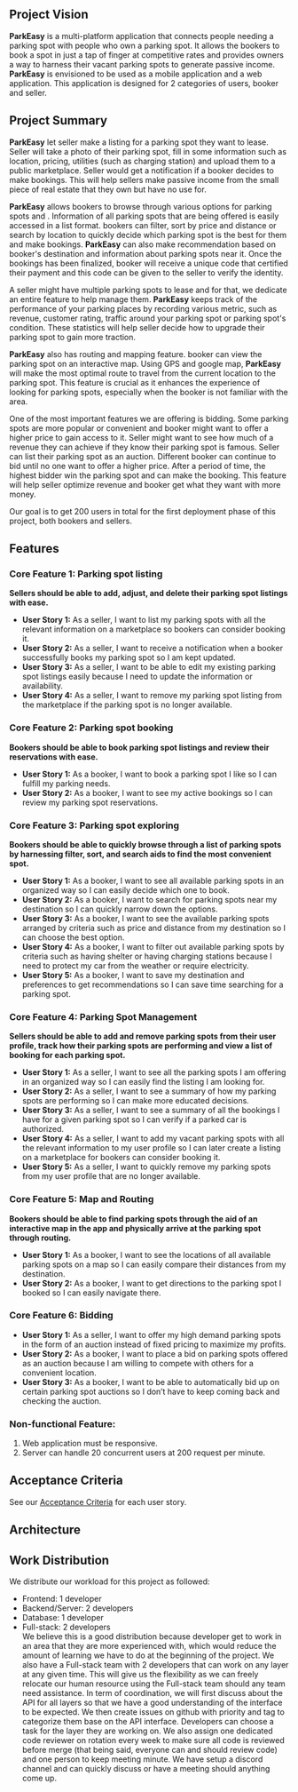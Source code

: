 ## Project Vision
**ParkEasy** is a multi-platform application that connects people needing a parking spot with people who own a parking spot. It allows the bookers to book a spot in just a tap of finger at competitive rates and provides owners a way to harness their vacant parking spots to generate passive income. **ParkEasy** is envisioned to be used as a mobile application and a web application. This application is designed for 2 categories of users, booker and seller. 

## Project Summary
**ParkEasy** let seller make a listing for a parking spot they want to lease. Seller will take a photo of their parking spot, fill in some information such as location, pricing, utilities (such as charging station) and upload them to a public marketplace. Seller would get a notification if a booker decides to make bookings. This will help sellers make passive income from the small piece of real estate that they own but have no use for. 

**ParkEasy** allows bookers to browse through various options for parking spots and . Information of all parking spots that are being offered is easily accessed in a list format. bookers can filter, sort by price and distance or search by location to quickly decide which parking spot is the best for them and make bookings. **ParkEasy** can also make recommendation based on booker's destination and information about parking spots near it. Once the bookings has been finalized, booker will receive a unique code that certified their payment and this code can be given to the seller to verify the identity.  

A seller might have multiple parking spots to lease and for that, we dedicate an entire feature to help manage them. **ParkEasy** keeps track of the performance of your parking places by recording various metric, such as revenue, customer rating, traffic around your parking spot or parking spot's condition. These statistics will help seller decide how to upgrade their parking spot to gain more traction.  

**ParkEasy** also has routing and mapping feature. booker can view the parking spot on an interactive map. Using GPS and google map, **ParkEasy** will make the most optimal route to travel from the current location to the parking spot. This feature is crucial as it enhances the experience of looking for parking spots, especially when the booker is not familiar with the area.

One of the most important features we are offering is bidding. Some parking spots are more popular or convenient and booker might want to offer a higher price to gain access to it. Seller might want to see how much of a revenue they can achieve if they know their parking spot is famous. Seller can list their parking spot as an auction. Different booker can continue to bid until no one want to offer a higher price. After a period of time, the highest bidder win the parking spot and can make the booking. This feature will help seller optimize revenue and booker get what they want with more money.  

Our goal is to get 200 users in total for the first deployment phase of this project, both bookers and sellers.

## Features
### Core Feature 1: Parking spot listing
**Sellers should be able to add, adjust, and delete their parking spot listings with ease.**
- **User Story 1:** As a seller, I want to list my parking spots with all the relevant information on a marketplace so bookers can consider booking it.
- **User Story 2:** As a seller, I want to receive a notification when a booker successfully books my parking spot so I am kept updated.
- **User Story 3:** As a seller, I want to be able to edit my existing parking spot listings easily because I need to update the information or availability.
- **User Story 4:** As a seller, I want to remove my parking spot listing from the marketplace if the parking spot is no longer available.
### Core Feature 2: Parking spot booking
**Bookers should be able to book parking spot listings and review their reservations with ease.**
- **User Story 1:** As a booker, I want to book a parking spot I like so I can fulfill my parking needs.
- **User Story 2:** As a booker, I want to see my active bookings so I can review my parking spot reservations.
### Core Feature 3: Parking spot exploring
**Bookers should be able to quickly browse through a list of parking spots by harnessing filter, sort, and search aids to find the most convenient spot.**
- **User Story 1:** As a booker, I want to see all available parking spots in an organized way so I can easily decide which one to book.
- **User Story 2:** As a booker, I want to search for parking spots near my destination so I can quickly narrow down the options.
- **User Story 3:** As a booker, I want to see the available parking spots arranged by criteria such as price and distance from my destination so I can choose the best option.
- **User Story 4:** As a booker, I want to filter out available parking spots by criteria such as having shelter or having charging stations because I need to protect my car from the weather or require electricity.
- **User Story 5:** As a booker, I want to save my destination and preferences to get recommendations so I can save time searching for a parking spot.
### Core Feature 4: Parking Spot Management
**Sellers should be able to add and remove parking spots from their user profile, track how their parking spots are performing and view a list of booking for each parking spot.**
- **User Story 1:** As a seller, I want to see all the parking spots I am offering in an organized way so I can easily find the listing I am looking for.
- **User Story 2:** As a seller, I want to see a summary of how my parking spots are performing so I can make more educated decisions.
- **User Story 3:** As a seller, I want to see a summary of all the bookings I have for a given parking spot so I can verify if a parked car is authorized.
- **User Story 4:** As a seller, I want to add my vacant parking spots with all the relevant information to my user profile so I can later create a listing on a marketplace for bookers can consider booking it.
- **User Story 5:** As a seller, I want to quickly remove my parking spots from my user profile that are no longer available.
### Core Feature 5: Map and Routing
**Bookers should be able to find parking spots through the aid of an interactive map in the app and physically arrive at the parking spot through routing.**
- **User Story 1:** As a booker, I want to see the locations of all available parking spots on a map so I can easily compare their distances from my destination.
- **User Story 2:** As a booker, I want to get directions to the parking spot I booked so I can easily navigate there.
### Core Feature 6: Bidding
- **User Story 1:** As a seller, I want to offer my high demand parking spots in the form of an auction instead of fixed pricing to maximize my profits.
- **User Story 2:** As a booker, I want to place a bid on parking spots offered as an auction because I am willing to compete with others for a convenient location.
- **User Story 3:** As a booker, I want to be able to automatically bid up on certain parking spot auctions so I don’t have to keep coming back and checking the auction.
### Non-functional Feature:
1. Web application must be responsive.
2. Server can handle 20 concurrent users at 200 request per minute. 
## Acceptance Criteria
See our [Acceptance Criteria](/docs/AcceptanceCriteria.md) for each user story.
## Architecture
## Work Distribution
We distribute our workload for this project as followed:
- Frontend: 1 developer
- Backend/Server: 2 developers
- Database: 1 developer
- Full-stack: 2 developers  
We believe this is a good distribution because developer get to work in an area that they are more experienced with, which would reduce the amount of learning we have to do at the beginning of the project. We also have a Full-stack team with 2 developers that can work on any layer at any given time. This will give us the flexibility as we can freely relocate our human resource using the Full-stack team should any team need assistance. In term of coordination, we will first discuss about the API for all layers so that we have a good understanding of the interface to be expected. We then create issues on github with priority and tag to categorize them base on the API interface. Developers can choose a task for the layer they are working on. We also assign one dedicated code reviewer on rotation every week to make sure all code is reviewed before merge (that being said, everyone can and should review code) and one person to keep meeting minute. We have setup a discord channel and can quickly discuss or have a meeting should anything come up.